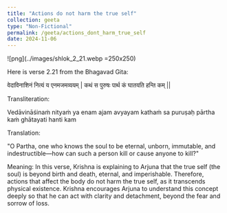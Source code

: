 ```yaml
---
title: "Actions do not harm the true self"
collection: geeta
type: "Non-Fictional"
permalink: /geeta/actions_dont_harm_true_self
date: 2024-11-06
---
```


![png](../images/shlok_2_21.webp =250x250)

Here is verse 2.21 from the Bhagavad Gita:

वेदाविनाशिनं नित्यं य एनमजमव्ययम् |
कथं स पुरुषः पार्थ कं घातयति हन्ति कम् ||

Transliteration:

Vedāvināśinaṁ nityaṁ ya enam ajam avyayam
kathaṁ sa puruṣaḥ pārtha kaṁ ghātayati hanti kam

Translation:

"O Partha, one who knows the soul to be eternal, unborn, immutable, and indestructible—how can such a person kill or cause anyone to kill?"

Meaning: In this verse, Krishna is explaining to Arjuna that the true self (the soul) is beyond birth and death, eternal, and imperishable. Therefore, actions that affect the body do not harm the true self, as it transcends physical existence. Krishna encourages Arjuna to understand this concept deeply so that he can act with clarity and detachment, beyond the fear and sorrow of loss.
